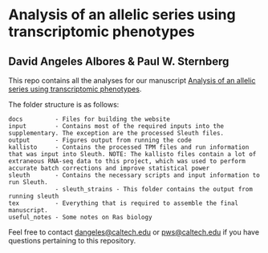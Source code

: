 # Analysis of an allelic series using transcriptomic phenotypes

## David Angeles Albores & Paul W. Sternberg

This repo contains all the analyses for our manuscript [Analysis of an allelic series using transcriptomic phenotypes](https://www.biorxiv.org/content/early/2018/01/29/210724).

The folder structure is as follows:
```
docs         - Files for building the website
input        - Contains most of the required inputs into the supplementary. The exception are the processed Sleuth files.
output       - Figures output from running the code
kallisto     - Contains the processed TPM files and run information that was input into Sleuth. NOTE: The kallisto files contain a lot of extraneous RNA-seq data to this project, which was used to perform accurate batch corrections and improve statistical power
sleuth       - Contains the necessary scripts and input information to run Sleuth.
             - sleuth_strains - This folder contains the output from running sleuth
tex          - Everything that is required to assemble the final manuscript.
useful_notes - Some notes on Ras biology
```

Feel free to contact dangeles@caltech.edu or pws@caltech.edu if you have questions pertaining to this repository. 
